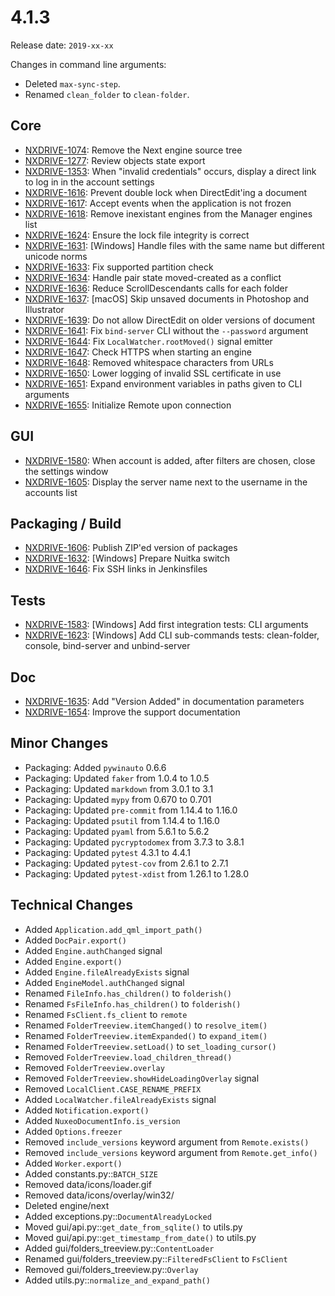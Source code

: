 # 4.1.3

Release date: `2019-xx-xx`

Changes in command line arguments:

- Deleted `max-sync-step`.
- Renamed `clean_folder` to `clean-folder`.

## Core

- [NXDRIVE-1074](https://jira.nuxeo.com/browse/NXDRIVE-1074): Remove the Next engine source tree
- [NXDRIVE-1277](https://jira.nuxeo.com/browse/NXDRIVE-1277): Review objects state export
- [NXDRIVE-1353](https://jira.nuxeo.com/browse/NXDRIVE-1353): When "invalid credentials" occurs, display a direct link to log in in the account settings
- [NXDRIVE-1616](https://jira.nuxeo.com/browse/NXDRIVE-1616): Prevent double lock when DirectEdit'ing a document
- [NXDRIVE-1617](https://jira.nuxeo.com/browse/NXDRIVE-1617): Accept events when the application is not frozen
- [NXDRIVE-1618](https://jira.nuxeo.com/browse/NXDRIVE-1618): Remove inexistant engines from the Manager engines list
- [NXDRIVE-1624](https://jira.nuxeo.com/browse/NXDRIVE-1624): Ensure the lock file integrity is correct
- [NXDRIVE-1631](https://jira.nuxeo.com/browse/NXDRIVE-1631): [Windows] Handle files with the same name but different unicode norms
- [NXDRIVE-1633](https://jira.nuxeo.com/browse/NXDRIVE-1633): Fix supported partition check
- [NXDRIVE-1634](https://jira.nuxeo.com/browse/NXDRIVE-1634): Handle pair state moved-created as a conflict
- [NXDRIVE-1636](https://jira.nuxeo.com/browse/NXDRIVE-1636): Reduce ScrollDescendants calls for each folder
- [NXDRIVE-1637](https://jira.nuxeo.com/browse/NXDRIVE-1637): [macOS] Skip unsaved documents in Photoshop and Illustrator
- [NXDRIVE-1639](https://jira.nuxeo.com/browse/NXDRIVE-1639): Do not allow DirectEdit on older versions of document
- [NXDRIVE-1641](https://jira.nuxeo.com/browse/NXDRIVE-1641): Fix `bind-server` CLI without the `--password` argument
- [NXDRIVE-1644](https://jira.nuxeo.com/browse/NXDRIVE-1644): Fix `LocalWatcher.rootMoved()` signal emitter
- [NXDRIVE-1647](https://jira.nuxeo.com/browse/NXDRIVE-1647): Check HTTPS when starting an engine
- [NXDRIVE-1648](https://jira.nuxeo.com/browse/NXDRIVE-1648): Removed whitespace characters from URLs
- [NXDRIVE-1650](https://jira.nuxeo.com/browse/NXDRIVE-1650): Lower logging of invalid SSL certificate in use
- [NXDRIVE-1651](https://jira.nuxeo.com/browse/NXDRIVE-1651): Expand environment variables in paths given to CLI arguments
- [NXDRIVE-1655](https://jira.nuxeo.com/browse/NXDRIVE-1655): Initialize Remote upon connection

## GUI

- [NXDRIVE-1580](https://jira.nuxeo.com/browse/NXDRIVE-1580): When account is added, after filters are chosen, close the settings window
- [NXDRIVE-1605](https://jira.nuxeo.com/browse/NXDRIVE-1605): Display the server name next to the username in the accounts list

## Packaging / Build

- [NXDRIVE-1606](https://jira.nuxeo.com/browse/NXDRIVE-1606): Publish ZIP'ed version of packages
- [NXDRIVE-1632](https://jira.nuxeo.com/browse/NXDRIVE-1632): [Windows] Prepare Nuitka switch
- [NXDRIVE-1646](https://jira.nuxeo.com/browse/NXDRIVE-1646): Fix SSH links in Jenkinsfiles

## Tests

- [NXDRIVE-1583](https://jira.nuxeo.com/browse/NXDRIVE-1583): [Windows] Add first integration tests: CLI arguments
- [NXDRIVE-1623](https://jira.nuxeo.com/browse/NXDRIVE-1623): [Windows] Add CLI sub-commands tests: clean-folder, console, bind-server and unbind-server

## Doc

- [NXDRIVE-1635](https://jira.nuxeo.com/browse/NXDRIVE-1635): Add "Version Added" in documentation parameters
- [NXDRIVE-1654](https://jira.nuxeo.com/browse/NXDRIVE-1654): Improve the support documentation

## Minor Changes

- Packaging: Added `pywinauto` 0.6.6
- Packaging: Updated `faker` from 1.0.4 to 1.0.5
- Packaging: Updated `markdown` from 3.0.1 to 3.1
- Packaging: Updated `mypy` from 0.670 to 0.701
- Packaging: Updated `pre-commit` from 1.14.4 to 1.16.0
- Packaging: Updated `psutil` from 1.14.4 to 1.16.0
- Packaging: Updated `pyaml` from 5.6.1 to 5.6.2
- Packaging: Updated `pycryptodomex` from 3.7.3 to 3.8.1
- Packaging: Updated `pytest` 4.3.1 to 4.4.1
- Packaging: Updated `pytest-cov` from 2.6.1 to 2.7.1
- Packaging: Updated `pytest-xdist` from 1.26.1 to 1.28.0

## Technical Changes

- Added `Application.add_qml_import_path()`
- Added `DocPair.export()`
- Added `Engine.authChanged` signal
- Added `Engine.export()`
- Added `Engine.fileAlreadyExists` signal
- Added `EngineModel.authChanged` signal
- Renamed `FileInfo.has_children()` to `folderish()`
- Renamed `FsFileInfo.has_children()` to `folderish()`
- Renamed `FsClient.fs_client` to `remote`
- Renamed `FolderTreeview.itemChanged()` to `resolve_item()`
- Renamed `FolderTreeview.itemExpanded()` to `expand_item()`
- Renamed `FolderTreeview.setLoad()` to `set_loading_cursor()`
- Removed `FolderTreeview.load_children_thread()`
- Removed `FolderTreeview.overlay`
- Removed `FolderTreeview.showHideLoadingOverlay` signal
- Removed `LocalClient.CASE_RENAME_PREFIX`
- Added `LocalWatcher.fileAlreadyExists` signal
- Added `Notification.export()`
- Added `NuxeoDocumentInfo.is_version`
- Added `Options.freezer`
- Removed `include_versions` keyword argument from `Remote.exists()`
- Removed `include_versions` keyword argument from `Remote.get_info()`
- Added `Worker.export()`
- Added constants.py::`BATCH_SIZE`
- Removed data/icons/loader.gif
- Removed data/icons/overlay/win32/
- Deleted engine/next
- Added exceptions.py::`DocumentAlreadyLocked`
- Moved gui/api.py::`get_date_from_sqlite()` to utils.py
- Moved gui/api.py::`get_timestamp_from_date()` to utils.py
- Added gui/folders_treeview.py::`ContentLoader`
- Renamed gui/folders_treeview.py::`FilteredFsClient` to `FsClient`
- Removed gui/folders_treeview.py::`Overlay`
- Added utils.py::`normalize_and_expand_path()`
